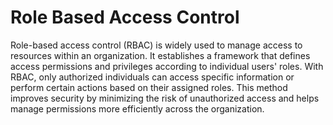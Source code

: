 # Role Based Access Control

Role-based access control (RBAC) is widely used to manage access to resources within an organization. It establishes a framework that defines access permissions and privileges according to individual users' roles. With RBAC, only authorized individuals can access specific information or perform certain actions based on their assigned roles. This method improves security by minimizing the risk of unauthorized access and helps manage permissions more efficiently across the organization.